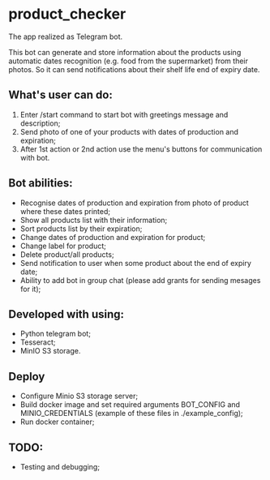 # product_checker

The app realized as Telegram bot.

This bot can generate and store information about the products 
using automatic dates recognition (e.g. food from the supermarket) from their photos. 
So it can send notifications about their shelf life end of expiry date.

## What's user can do:
1. Enter /start command to start bot with greetings message and description;
2. Send photo of one of your products with dates of production and expiration;
3. After 1st action or 2nd action use the menu's buttons for communication with bot.

## Bot abilities:
- Recognise dates of production and expiration from photo of product where these dates printed;
- Show all products list with their information;
- Sort products list by their expiration;
- Change dates of production and expiration for product;
- Change label for product;
- Delete product/all products;
- Send notification to user when some product about the end of expiry date;
- Ability to add bot in group chat (please add grants for sending mesages for it);

## Developed with using:
- Python telegram bot;
- Tesseract;
- MinIO S3 storage.

## Deploy
- Configure Minio S3 storage server;
- Build docker image and set required arguments BOT_CONFIG and MINIO_CREDENTIALS (example of these files in ./example_config);
- Run docker container;

## TODO:
- Testing and debugging;
